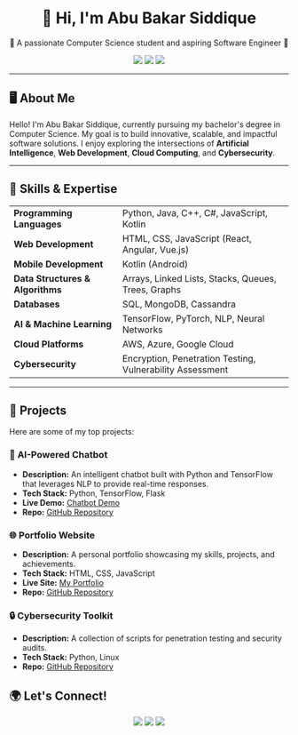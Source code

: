 
<h1 align="center">👋 Hi, I'm Abu Bakar Siddique</h1>

<p align="center">
  🌟 A passionate Computer Science student and aspiring Software Engineer 🌟
</p>

<p align="center">
  <a href="abubakarsiddique.cst@gmail.com"><img src="https://img.shields.io/badge/Email-D14836?style=for-the-badge&logo=gmail&logoColor=white"></a>
  <a href="www.linkedin.com/in/engr-abubakarsiddique"><img src="https://img.shields.io/badge/LinkedIn-0A66C2?style=for-the-badge&logo=linkedin&logoColor=white"></a>
  <a href=""><img src="https://img.shields.io/badge/Portfolio-0E76A8?style=for-the-badge&logo=github&logoColor=white"></a>
</p>

---

## 🖥️ About Me

Hello! I'm Abu Bakar Siddique, currently pursuing my bachelor's degree in Computer Science. My goal is to build innovative, scalable, and impactful software solutions. I enjoy exploring the intersections of **Artificial Intelligence**, **Web Development**, **Cloud Computing**, and **Cybersecurity**.

---

## 🌟 Skills & Expertise

<table>
  <tr>
    <td><b>Programming Languages</b></td>
    <td>Python, Java, C++, C#, JavaScript, Kotlin</td>
  </tr>
  <tr>
    <td><b>Web Development</b></td>
    <td>HTML, CSS, JavaScript (React, Angular, Vue.js)</td>
  </tr>
  <tr>
    <td><b>Mobile Development</b></td>
    <td>Kotlin (Android)</td>
  </tr>
  <tr>
    <td><b>Data Structures & Algorithms</b></td>
    <td>Arrays, Linked Lists, Stacks, Queues, Trees, Graphs</td>
  </tr>
  <tr>
    <td><b>Databases</b></td>
    <td>SQL, MongoDB, Cassandra</td>
  </tr>
  <tr>
    <td><b>AI & Machine Learning</b></td>
    <td>TensorFlow, PyTorch, NLP, Neural Networks</td>
  </tr>
  <tr>
    <td><b>Cloud Platforms</b></td>
    <td>AWS, Azure, Google Cloud</td>
  </tr>
  <tr>
    <td><b>Cybersecurity</b></td>
    <td>Encryption, Penetration Testing, Vulnerability Assessment</td>
  </tr>
</table>

---

## 🚀 Projects

Here are some of my top projects:

### 🧠 **AI-Powered Chatbot**
- **Description:** An intelligent chatbot built with Python and TensorFlow that leverages NLP to provide real-time responses.
- **Tech Stack:** Python, TensorFlow, Flask
- **Live Demo:** [Chatbot Demo](#)
- **Repo:** [GitHub Repository](#)

### 🌐 **Portfolio Website**
- **Description:** A personal portfolio showcasing my skills, projects, and achievements.
- **Tech Stack:** HTML, CSS, JavaScript
- **Live Site:** [My Portfolio](#)
- **Repo:** [GitHub Repository](#)

### 🔒 **Cybersecurity Toolkit**
- **Description:** A collection of scripts for penetration testing and security audits.
- **Tech Stack:** Python, Linux
- **Repo:** [GitHub Repository](#)


## 🌍 Let's Connect!

<p align="center">
  <a href="abubakarsiddique.cst@gmail.com"><img src="https://img.shields.io/badge/Email-D14836?style=for-the-badge&logo=gmail&logoColor=white"></a>
  <a href="https://linkedin.com/in/your-profile"><img src="https://img.shields.io/badge/LinkedIn-0A66C2?style=for-the-badge&logo=linkedin&logoColor=white"></a>
  <a href="https://your-portfolio.com"><img src="https://img.shields.io/badge/Portfolio-0E76A8?style=for-the-badge&logo=github&logoColor=white"></a>
</p>
